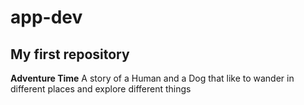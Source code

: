 # app-dev
## My first repository

**Adventure Time**
A story of a Human and a Dog that like to wander in different places and explore different things

